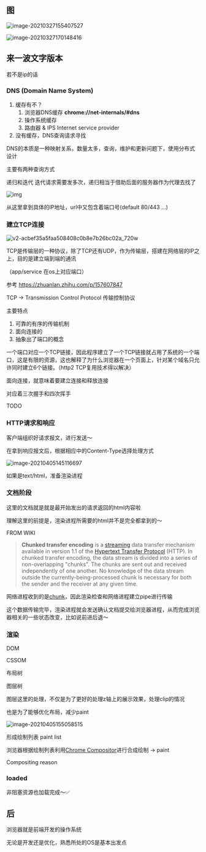 

## 图

![image-20210327155407527](http://picbed.sedationh.cn/image-20210327155407527.png)

![image-20210327170148416](http://picbed.sedationh.cn/image-20210327170148416.png)





## 来一波文字版本 

若不是ip的话

### DNS (Domain Name System)

1. 缓存有不？
   1. 浏览器DNS缓存 **chrome://net-internals/#dns** 
   2. 操作系统缓存
   3. 路由器 & IPS Internet service provider
2. 没有缓存，DNS查询请求寻找

DNS的本质是一种映射关系，数量太多，查询，维护和更新问题下，使用分布式设计

主要有两种查询方式

递归和迭代 迭代请求需要发多次，递归相当于借助后面的服务器作为代理去找了

![img](http://picbed.sedationh.cn/2019-02-27-02.png)

从这里拿到具体的IP地址，url中又包含着端口号(default 80/443 ...)

### 建立TCP连接

![v2-acbef35a5faa508408c0b8e7b26bc02a_720w](http://picbed.sedationh.cn/v2-acbef35a5faa508408c0b8e7b26bc02a_720w.jpg)

TCP是传输层的一种协议，除了TCP还有UDP，作为传输层，搭建在网络层的IP之上，目的是建立端到端的通讯

（app/service 在os上对应端口）

参考 https://zhuanlan.zhihu.com/p/157607847

TCP -> Transmission Control Protocol 传输控制协议

主要特点

1. 可靠的有序的传输机制
2. 面向连接的
3. 抽象出了端口的概念

一个端口对应一个TCP链接，因此程序建立了一个TCP链接就占用了系统的一个端口，这是有限的资源，这也解释了为什么浏览器在一个页面上，针对某个域名只允许同时建立6个链接。（http2  TCP复用技术得以解决）

面向连接，就意味着要建立连接和释放连接

对应着三次握手和四次挥手

TODO

### HTTP请求和响应

客户端组织好请求报文，进行发送～

在拿到响应报文后，根据相应中的Content-Type选择处理方式

![image-20210405145116697](http://picbed.sedationh.cn/image-20210405145116697.png)

如果是text/html，准备渲染进程



### 文档阶段

这里的文档就是就是最开始发出的请求返回的html内容啦

理解这里的前提是，渲染进程所需要的html并不是完全都拿到的～

FROM WIKI

> **Chunked transfer encoding** is a [streaming](https://en.wikipedia.org/wiki/Stream_(computing)) data transfer mechanism available in version 1.1 of the [Hypertext Transfer Protocol](https://en.wikipedia.org/wiki/Hypertext_Transfer_Protocol) (HTTP). In chunked transfer encoding, the data stream is divided into a series of non-overlapping "chunks". The chunks are sent out and received independently of one another. No knowledge of the data stream outside the currently-being-processed chunk is necessary for both the sender and the receiver at any given time.

网络进程收到的是[chunk](https://developer.mozilla.org/en-US/docs/Web/HTTP/Headers/Transfer-Encoding#chunked_encoding)，因此渲染检查和网络进程建立pipe进行传输

这个数据传输完毕，渲染进程就会发送确认文档提交给浏览器进程，从而完成浏览器相关的一些状态改变，比如说前进后退～



### 渲染

DOM

CSSOM

布局树

图层树

图层这里的处理，不仅是为了更好的处理z轴上的展示效果，处理clip的情况

也是为了能够优化布局，减少paint

![image-20210405155058515](http://picbed.sedationh.cn/image-20210405155058515.png)

形成绘制列表 paint list

浏览器根据绘制列表利用[Chrome Compositor](https://chromium.googlesource.com/chromium/src/+/master/docs/how_cc_works.md)进行合成绘制 -> paint

Compositing reason



### loaded

非阻塞资源也加载完成～✅



## 后

浏览器就是前端开发的操作系统

无论是开发还是优化，熟悉所处的OS是基本出发点
